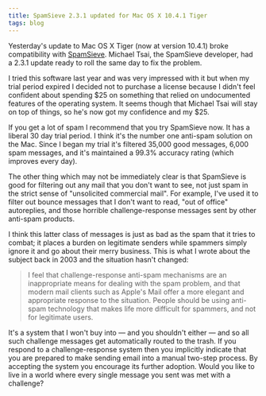 ```yaml
---
title: SpamSieve 2.3.1 updated for Mac OS X 10.4.1 Tiger
tags: blog
---
```


Yesterday's update to Mac OS X Tiger (now at version 10.4.1) broke compatibility with [SpamSieve](http://c-command.com/spamsieve/). Michael Tsai, the SpamSieve developer, had a 2.3.1 update ready to roll the same day to fix the problem.

I tried this software last year and was very impressed with it but when my trial period expired I decided not to purchase a license because I didn't feel confident about spending $25 on something that relied on undocumented features of the operating system. It seems though that Michael Tsai will stay on top of things, so he's now got my confidence and my $25.

If you get a lot of spam I recommend that you try SpamSieve now. It has a liberal 30 day trial period. I think it's the number one anti-spam solution on the Mac. Since I began my trial it's filtered 35,000 good messages, 6,000 spam messages, and it's maintained a 99.3% accuracy rating (which improves every day).

The other thing which may not be immediately clear is that SpamSieve is good for filtering out any mail that you don't want to see, not just spam in the strict sense of "unsolicited commercial mail". For example, I've used it to filter out bounce messages that I don't want to read, "out of office" autoreplies, and those horrible challenge-response messages sent by other anti-spam products.

I think this latter class of messages is just as bad as the spam that it tries to combat; it places a burden on legitimate senders while spammers simply ignore it and go about their merry business. This is what I wrote about the subject back in 2003 and the situation hasn't changed:

> I feel that challenge-response anti-spam mechanisms are an inappropriate means for dealing with the spam problem, and that modern mail clients such as Apple's Mail offer a more elegant and appropriate response to the situation. People should be using anti-spam technology that makes life more difficult for spammers, and not for legitimate users.

It's a system that I won't buy into — and you shouldn't either — and so all such challenge messages get automatically routed to the trash. If you respond to a challenge-response system then you implicitly indicate that you are prepared to make sending email into a manual two-step process. By accepting the system you encourage its further adoption. Would you like to live in a world where every single message you sent was met with a challenge?
